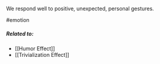 We respond well to positive, unexpected, personal gestures.

#emotion

##### Related to:

- [[Humor Effect]] 
- [[Trivialization Effect]] 